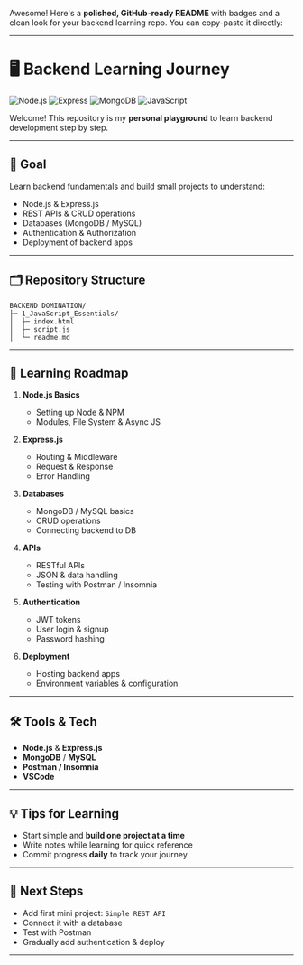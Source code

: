 Awesome! Here's a **polished, GitHub-ready README** with badges and a clean look for your backend learning repo. You can copy-paste it directly:

---

# 🖥️ Backend Learning Journey

![Node.js](https://img.shields.io/badge/Node.js-339933?style=flat\&logo=node.js\&logoColor=white)
![Express](https://img.shields.io/badge/Express.js-000000?style=flat\&logo=express\&logoColor=white)
![MongoDB](https://img.shields.io/badge/MongoDB-47A248?style=flat\&logo=mongodb\&logoColor=white)
![JavaScript](https://img.shields.io/badge/JavaScript-F7DF1E?style=flat\&logo=javascript\&logoColor=black)

Welcome! This repository is my **personal playground** to learn backend development step by step.

---

## 🎯 Goal

Learn backend fundamentals and build small projects to understand:

* Node.js & Express.js
* REST APIs & CRUD operations
* Databases (MongoDB / MySQL)
* Authentication & Authorization
* Deployment of backend apps

---

## 🗂️ Repository Structure

```
BACKEND DOMINATION/
├─ 1_JavaScript_Essentials/
│  ├─ index.html
│  ├─ script.js
│  └─ readme.md

```

---

## 🚀 Learning Roadmap

1. **Node.js Basics**

   * Setting up Node & NPM
   * Modules, File System & Async JS

2. **Express.js**

   * Routing & Middleware
   * Request & Response
   * Error Handling

3. **Databases**

   * MongoDB / MySQL basics
   * CRUD operations
   * Connecting backend to DB

4. **APIs**

   * RESTful APIs
   * JSON & data handling
   * Testing with Postman / Insomnia

5. **Authentication**

   * JWT tokens
   * User login & signup
   * Password hashing

6. **Deployment**

   * Hosting backend apps
   * Environment variables & configuration

---

## 🛠️ Tools & Tech

* **Node.js** & **Express.js**
* **MongoDB** / **MySQL**
* **Postman / Insomnia**
* **VSCode**

---

## 💡 Tips for Learning

* Start simple and **build one project at a time**
* Write notes while learning for quick reference
* Commit progress **daily** to track your journey

---

## 📌 Next Steps

* Add first mini project: `Simple REST API`
* Connect it with a database
* Test with Postman
* Gradually add authentication & deploy

---

